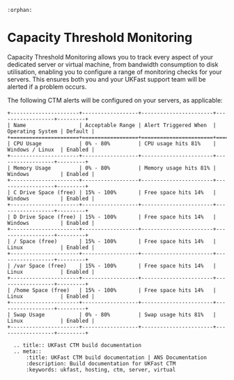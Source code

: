 ```eval_rst
:orphan:
```

# Capacity Threshold Monitoring

Capacity Threshold Monitoring allows you to track every aspect of your dedicated server or virtual machine, from bandwidth consumption to disk utilisation, enabling you to configure a range of monitoring checks for your servers. This ensures both you and your UKFast support team will be alerted if a problem occurs.

The following CTM alerts will be configured on your servers, as applicable:

```eval_rst
+----------------------+------------------+-----------------------+------------------+---------+
| Name                 | Acceptable Range | Alert Triggered When  | Operating System | Default |
+======================+==================+=======================+==================+=========+
| CPU Usage            | 0% - 80%         | CPU usage hits 81%    | Windows / Linux  | Enabled |
+----------------------+------------------+-----------------------+------------------+---------+
| Memory Usage         | 0% - 80%         | Memory usage hits 81% | Windows          | Enabled |
+----------------------+------------------+-----------------------+------------------+---------+
| C Drive Space (free) | 15% - 100%       | Free space hits 14%   | Windows          | Enabled |
+----------------------+------------------+-----------------------+------------------+---------+
| D Drive Space (free) | 15% - 100%       | Free space hits 14%   | Windows          | Enabled |
+----------------------+------------------+-----------------------+------------------+---------+
| / Space (free)       | 15% - 100%       | Free space hits 14%   | Linux            | Enabled |
+----------------------+------------------+-----------------------+------------------+---------+
| /var Space (free)    | 15% - 100%       | Free space hits 14%   | Linux            | Enabled |
+----------------------+------------------+-----------------------+------------------+---------+
| /home Space (free)   | 15% - 100%       | Free space hits 14%   | Linux            | Enabled |
+----------------------+------------------+-----------------------+------------------+---------+
| Swap Usage           | 0% - 80%         | Swap usage hits 81%   | Linux            | Enabled |
+----------------------+------------------+-----------------------+------------------+---------+
```

```eval_rst
  .. title:: UKFast CTM build documentation
  .. meta::
      :title: UKFast CTM build documentation | ANS Documentation
      :description: Build documentation for UKFast CTM
      :keywords: ukfast, hosting, ctm, server, virtual
```
